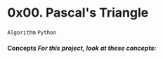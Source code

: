 # 0x00. Pascal's Triangle
```Algorithm``` ```Python```
#### Concepts _For this project, look at these concepts:_ 
